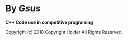 
# By **_Gsus_**

**C++ Code use in competitive programing**

Copyright (c) 2018 Copyright Holder All Rights Reserved.
